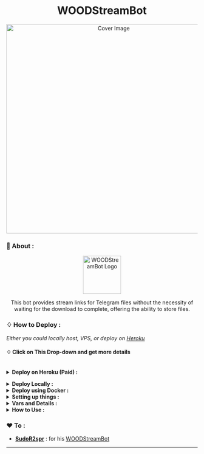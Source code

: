 <h1 align="center">WOODStreamBot</h1>
<p align="center">
  <a href="https://github.com/SudoR2spr/WOODStreamBot">
    <img src="https://graph.org/file/fff4ea35f47dce9626c69.jpg" alt="Cover Image" width="550">
  </a>
</p>  



### 🍁 About :

<p align="center">
    <a href="https://github.com/SudoR2spr/WOODStreamBot">
        <img src="https://i.ibb.co/zSP9QNQ/Dl.png" height="100" width="100" alt="WOODStreamBot Logo">
    </a>
</p>
<p align='center'>
  This bot provides stream links for Telegram files without the necessity of waiting for the download to complete, offering the ability to store files.
</p>


### ♢ How to Deploy :

<i>Either you could locally host, VPS, or deploy on [Heroku](https://heroku.com)</i>

#### ♢ Click on This Drop-down and get more details

<br>
<details>
  <summary><b>Deploy on Heroku (Paid)  :</b></summary>

- Fork This Repo
- Click on Deploy Easily
- Press the below button to Fast deploy on Heroku


   [![Deploy](https://www.herokucdn.com/deploy/button.svg)](https://heroku.com/deploy)
- Go to <a href="#mandatory-vars">variables tab</a> for more info on setting up environmental variables. </details>

<details>
  <summary><b>Deploy Locally :</b></summary>
<br>

```sh
git clone https://github.com/SudoR2spr/WOODStreamBot
cd WOODStreamBot
python3 -m venv ./venv
. ./venv/bin/activate
pip install -r requirements.txt
python3 -m WOODStream
```

- To stop the whole bot,
 do <kbd>CTRL</kbd>+<kbd>C</kbd>

- If you want to run this bot 24/7 on the VPS, follow these steps.
```sh
sudo apt install tmux -y
tmux
python3 -m WOODStream
```
- now you can close the VPS and the bot will run on it.

  </details>

<details>
  <summary><b>Deploy using Docker :</b></summary>
<br>
* Clone the repository:
```sh
git clone https://github.com/SudoR2spr/WOODStreamBot
cd WOODStreamBot
```
* Build own Docker image:
```sh
docker build -t file-stream .
```

* Create ENV and Start Container:
```sh
docker run -d --restart unless-stopped --name fsb \
-v /PATH/TO/.env:/app/.env \
-p 8000:8000 \
file-stream
```
- if you need to change the variables in .env file after your bot was already started, all you need to do is restart the container for the bot settings to get updated:
```sh
docker restart fsb
```

  </details>

<details>
  <summary><b>Setting up things :</b></summary>


If you're on Heroku, just add these in the Environmental Variables
or if you're Locally hosting, create a file named `.env` in the root directory and add all the variables there.
An example of `.env` file:

```sh
API_ID = 789456
API_HASH = ysx275f9638x896g43sfzx65
BOT_TOKEN = 12345678:your_bot_token
ULOG_CHANNEL = -100123456789
FLOG_CHANNEL = -100123456789
DATABASE_URL = mongodb://admin:pass@192.168.27.1
FQDN = 192.168.27.1
HAS_SSL = False
MULTI_TOKEN1 = 12345678:bot_token_multi_client_1
MULTI_TOKEN2 = 12345678:bot_token_multi_client_2
OWNER_ID = 987456321
PORT = 8080
```
</details>


<details>
  <summary><b>Vars and Details :</b></summary>

#### 📝 Mandatory Vars :

* `API_ID`: API ID of your Telegram account, can be obtained from [My Telegram](https://my.telegram.org). `int`
* `API_HASH`: API hash of your Telegram account, can be obtained from [My Telegram](https://my.telegram.org). `str`
* `OWNER_ID`: Your Telegram User ID, Send `/id` to [@missrose_bot](https://telegram.dog/MissRose_bot) to get Your Telegram User ID `int`
* `BOT_TOKEN`: Telegram API token of your bot, can be obtained from [@BotFather](https://t.me/BotFather). `str`
* `FLOG_CHANNEL`: ID of the channel where bot will store all Files from users `int`.
* `ULOG_CHANNEL`: ID of the channel where bot will send logs of New Users`int`.
* `BOT_WORKERS`: Number of updates bot should process from Telegram at once, by default to 10 updates. `int`
* `DATABASE_URL`: MongoDB URI for saving User Data and Files List created by user. `str`
* `FQDN`: A Fully Qualified Domain Name if present without http/s. Defaults to `BIND_ADDRESS`. `str`

#### 🗼 MultiClient Vars :
* `MULTI_TOKEN1`: Add your first bot token or session strings here. `str`
* `MULTI_TOKEN2`: Add your second bot token or session strings here. `str`

#### 🪐 Optional Vars :

* `UPDATES_CHANNEL`: Channel Username without `@` to set channel as Update Channel `str`
* `FORCE_SUB_ID`: Force Sub Channel ID, if you want to use Force Sub. start with `-100` `int
* `FORCE_SUB`: Set to True, so every user have to Join update channel to use the bot. `bool`
* `AUTH_USERS`: Put authorized user IDs to use bot, separated by <kbd>Space</kbd>. `int`
* `SLEEP_THRESHOLD`: Set global flood wait threshold, auto-retry requests under 60s. `int`
* `SESSION_NAME`: Name for the Database created on your MongoDB. Defaults to `WOODStream`. `str`
* `FILE_PIC`: To set Image at `/files` command. Defaults to pre-set image. `str`
* `START_PIC`: To set Image at `/start` command. Defaults to pre-set image. `str`
* `VERIFY_PIC`: To set Image at Force Sub Verification. Defaults to pre-set image. `str`
* `WORKERS`: Number of maximum concurrent workers for handling incoming updates. Defaults to `6`. `int`
* `PORT`: The port that you want your webapp to be listened to. Defaults to `8080`. `int`
* `BIND_ADDRESS`: Your server bind adress. Defauls to `0.0.0.0`. `int`
* `MODE`: Should be set to `secondary` if you only want to use the server for serving files. `str`
* `NO_PORT`: (True/False) Set PORT to 80 or 443 hide port display; ignore if on Heroku. Defaults to `False`.
* `HAS_SSL`: (can be either `True` or `False`) If you want the generated links in https format. Defaults to `False`. 

</details>

<details>
  <summary><b>How to Use :</b></summary>

:warning: **Before using the  bot, don't forget to add the bot to the `LOG_CHANNEL` as an Admin**
 
#### ‍☠️ Bot Commands :

```sh
/start      : To check the bot is alive or not.
/help       : To Get Help Message.
/about      : To check About the Bot.
/files      : To Get All Files List of User.
/del        : To Delete Files from DB with FileID. [ADMIN]
/ban        : To Ban Any Channel or User to use bot. [ADMIN]
/unban      : To Unban Any Channel or User to use bot. [ADMIN]
/status     : To Get Bot Status and Total Users. [ADMIN]
/broadcast  : To Broadcast any message to all users of bot. [ADMIN]
```

#### 🍟 Channel Support :

*Bot also Supported with Channels. Just add bot Channel as Admin. If any new file comes in Channel it will edit it with **Get Download Link** Button.*

</details>

### ❤️ To :

- [**SudoR2spr**](https://github.com/SudoR2spr/WOODStreamBot) : for his [WOODStreamBot](https://github.com/SudoR2spr/WOODStreamBot)

---



